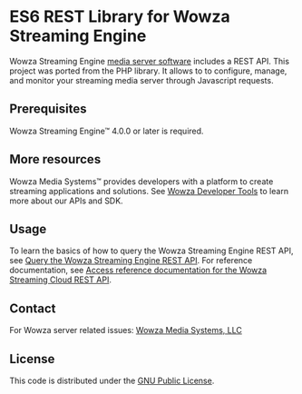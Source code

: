# ES6 REST Library for Wowza Streaming Engine

Wowza Streaming Engine [media server software](https://www.wowza.com/products/streaming-engine) includes a REST API. This project was ported from the PHP library. It allows to to configure, manage, and monitor your streaming media server through Javascript requests.

## Prerequisites

Wowza Streaming Engine™ 4.0.0 or later is required.

## More resources

Wowza Media Systems™ provides developers with a platform to create streaming applications and solutions. See [Wowza Developer Tools](https://www.wowza.com/developer) to learn more about our APIs and SDK.

## Usage

To learn the basics of how to query the Wowza Streaming Engine REST API, see [Query the Wowza Streaming Engine REST API](https://www.wowza.com/docs/how-to-query-wowza-rest-api). For reference documentation, see [Access reference documentation for the Wowza Streaming Cloud REST API](https://www.wowza.com/docs/how-to-access-documentation-for-wowza-streaming-engine-rest-api).

## Contact

For Wowza server related issues:
[Wowza Media Systems, LLC](https://www.wowza.com/contact)

## License

This code is distributed under the [GNU Public License](/LICENSE.txt).
